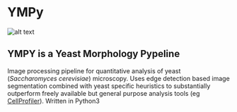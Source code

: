 # YMPy


 ![alt text](https://github.com/elguiney/YMPy/blob/master/YMPy-logo.png "Yeast Morphology Pypeline")
 ## **YMPY** is a  **Y**east **M**orphology **Py**peline



Image processing pipeline for quantitative analysis of yeast (_Saccharomyces cerevisiae_) microscopy.
Uses edge detection based image segmentation combined with yeast specific heuristics to substantially outperform freely available but general purpose analysis tools (eg [CellProfiler](http://cellprofiler.org/)).
Written in Python3
